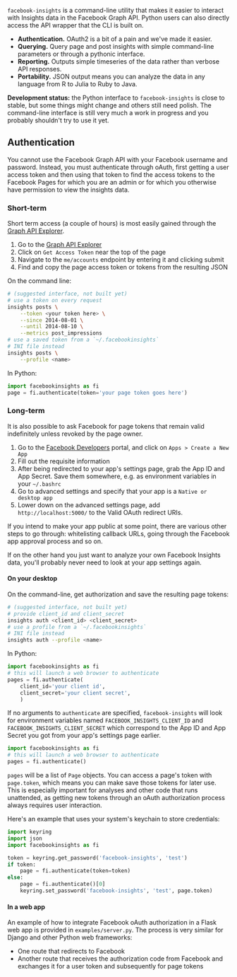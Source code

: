 `facebook-insights` is a command-line utility that makes it easier to interact with Insights data in the Facebook Graph API. Python users can also directly access the API wrapper that the CLI is built on.

* **Authentication.** OAuth2 is a bit of a pain and we've made it easier.
* **Querying.** Query page and post insights with simple command-line parameters or through a pythonic interface.
* **Reporting.** Outputs simple timeseries of the data rather than verbose API responses.
* **Portability.** JSON output means you can analyze the data in any language from R to Julia to Ruby to Java.

**Development status:** the Python interface to `facebook-insights` is close to stable, but some things might change and others still need polish. The command-line interface is still very much a work in progress and you probably shouldn't try to use it yet.

## Authentication

You cannot use the Facebook Graph API with your Facebook username and password. Instead, you must authenticate through oAuth, first getting a user access token and then using that token to find the access tokens to the Facebook Pages for which you are an admin or for which you otherwise have permission to view the insights data.

### Short-term

Short term access (a couple of hours) is most easily gained through the [Graph API Explorer](https://developers.facebook.com/tools/explorer).

1. Go to the [Graph API Explorer](https://developers.facebook.com/tools/explorer)
2. Click on `Get Access Token` near the top of the page
3. Navigate to the `me/accounts` endpoint by entering it and clicking submit
4. Find and copy the page access token or tokens from the resulting JSON

On the command line: 

```sh
# (suggested interface, not built yet)
# use a token on every request
insights posts \
    --token <your token here> \
    --since 2014-08-01 \
    --until 2014-08-10 \
    --metrics post_impressions
# use a saved token from a `~/.facebookinsights` 
# INI file instead
insights posts \
    --profile <name>
```

In Python: 

```python
import facebookinsights as fi
page = fi.authenticate(token='your page token goes here')
```

### Long-term

It is also possible to ask Facebook for page tokens that remain valid indefinitely unless revoked by the page owner.

1. Go to the [Facebook Developers](https://developers.facebook.com/) portal, and click on `Apps > Create a New App`
2. Fill out the requisite information
3. After being redirected to your app's settings page, grab the App ID and App Secret. Save them somewhere, e.g. as environment variables in your `~/.bashrc`
4. Go to advanced settings and specify that your app is a `Native or desktop app`
5. Lower down on the advanced settings page, add `http://localhost:5000/` to the Valid OAuth redirect URIs.

If you intend to make your app public at some point, there are various other steps to go through: whitelisting callback URLs, going through the Facebook app approval process and so on.

If on the other hand you just want to analyze your own Facebook Insights data, you'll probably never need to look at your app settings again.

#### On your desktop

On the command-line, get authorization and save the resulting page tokens:

```sh
# (suggested interface, not built yet)
# provide client_id and client_secret
insights auth <client_id> <client_secret>
# use a profile from a `~/.facebookinsights` 
# INI file instead
insights auth --profile <name>
```

In Python:
    
```python
import facebookinsights as fi
# this will launch a web browser to authenticate
pages = fi.authenticate(
    client_id='your client id', 
    client_secret='your client secret', 
    )
```

If no arguments to `authenticate` are specified, `facebook-insights` will look for environment variables named `FACEBOOK_INSIGHTS_CLIENT_ID` and `FACEBOOK_INSIGHTS_CLIENT_SECRET` which correspond to the App ID and App Secret you got from your app's settings page earlier.

```python
import facebookinsights as fi
# this will launch a web browser to authenticate
pages = fi.authenticate()
```

`pages` will be a list of `Page` objects. You can access a page's token with `page.token`, which means you can make save those tokens for later use. This is especially important for analyses and other code that runs unattended, as getting new tokens through an oAuth authorization process always requires user interaction.

Here's an example that uses your system's keychain to store credentials: 

```python
import keyring
import json
import facebookinsights as fi

token = keyring.get_password('facebook-insights', 'test')
if token:
    page = fi.authenticate(token=token)
else:
    page = fi.authenticate()[0]
    keyring.set_password('facebook-insights', 'test', page.token)
```

#### In a web app

An example of how to integrate Facebook oAuth authorization in a Flask web app is provided in `examples/server.py`. The process is very similar for Django and other Python web frameworks: 

* One route that redirects to Facebook
* Another route that receives the authorization code from Facebook and exchanges it for a user token and subsequently for page tokens
